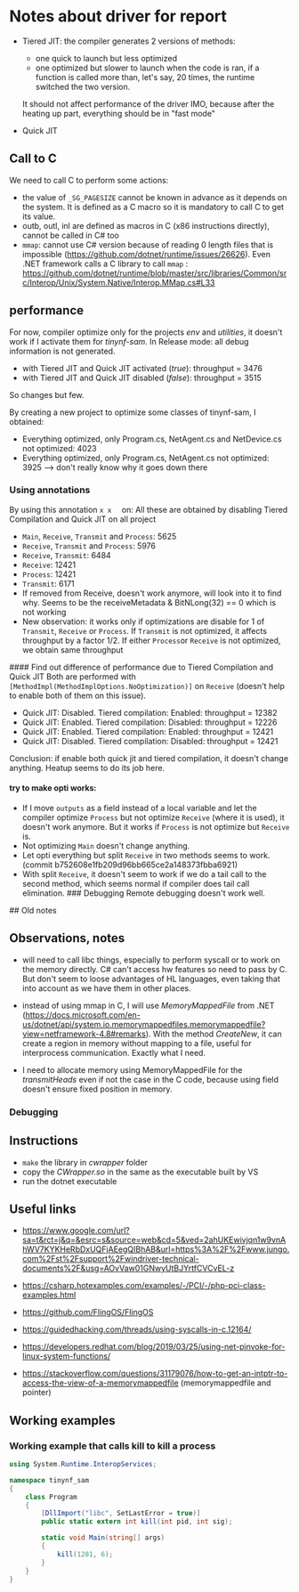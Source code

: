 # Notes about driver for report
- Tiered JIT: the compiler generates 2 versions of methods: 
    - one quick to launch but less optimized
    - one optimized but slower to launch
    when the code is ran, if a function is called more than, let's say, 20 times, the runtime switched the two version.

    It should not affect performance of the driver IMO, because after the heating up part, everything should be in "fast mode"

- Quick JIT

## Call to C
We need to call C to perform some actions:
- the value of ```_SG_PAGESIZE``` cannot be known in advance as it depends on the system. It is defined as a C macro so it is mandatory to call C to get its value.
- outb, outl, inl are defined as macros in C (x86 instructions directly), cannot be called in C# too
- ```mmap```: cannot use C# version because of reading 0 length files that is impossible (https://github.com/dotnet/runtime/issues/26626). Even .NET framework calls a C library to call ```mmap``` : https://github.com/dotnet/runtime/blob/master/src/libraries/Common/src/Interop/Unix/System.Native/Interop.MMap.cs#L33



## performance
For now, compiler optimize only for the projects *env* and *utilities*, it doesn't work if I activate them for *tinynf-sam*. In Release mode: all debug information is not generated.
- with Tiered JIT and Quick JIT activated (*true*): throughput = 3476
- with Tiered JIT and Quick JIT disabled (*false*): throughput = 3515

So changes but few.

By creating a new project to optimize some classes of tinynf-sam, I obtained:
- Everything optimized, only Program.cs, NetAgent.cs and NetDevice.cs not optimized: 4023
- Everything optimized, only Program.cs, NetAgent.cs not optimized: 3925 --> don't really know why it goes down there

### Using annotations
By using this annotation `x x  ` on:
All these are obtained by disabling Tiered Compilation and Quick JIT on all project
- `Main`, `Receive`, `Transmit` and `Process`: 5625
- `Receive`, `Transmit` and `Process`: 5976
- `Receive`, `Transmit`: 6484
- `Receive`: 12421
- `Process`: 12421
- `Transmit`: 6171
- If removed from Receive, doesn't work anymore, will look into it to find why. Seems to be the receiveMetadata & BitNLong(32) == 0 which is not working
- New observation: it works only if optimizations are disable for 1 of `Transmit`, `Receive` or `Process`. If `Transmit` is not optimized, it affects throughput by a factor 1/2. If either `Process`or `Receive` is not optimized, we obtain same throughput

#### Find out difference of performance due to Tiered Compilation and Quick JIT
Both are performed with `[MethodImpl(MethodImplOptions.NoOptimization)]` on `Receive` (doesn't help to enable both of them on this issue).
- Quick JIT: Disabled. Tiered compilation: Enabled: throughput = 12382
- Quick JIT: Enabled. Tiered compilation: Disabled: throughput = 12226
- Quick JIT: Enabled. Tiered compilation: Enabled: throughput = 12421
- Quick JIT: Disabled. Tiered compilation: Disabled: throughput = 12421

Conclusion: if enable both quick jit and tiered compilation, it doesn't change anything. Heatup seems to do its job here.

#### try to make opti works:
- If I move ```outputs``` as a field instead of a local variable and let the compiler optimize ```Process``` but not optimize ```Receive``` (where it is used), it doesn't work anymore. But it works if ```Process``` is not optimize but ```Receive``` is.
- Not optimizing ```Main``` doesn't change anything.
- Let opti everything but split ```Receive``` in two methods seems to work. (commit b752608e1fb209d96bb665ce2a148373fbba6921)
- With split ```Receive```, it doesn't seem to work if we do a tail call to the second method, which seems normal if compiler does tail call elimination.
### Debugging
Remote debugging doesn't work well.


## Old notes

## Observations, notes
- will need to call libc things, especially to perform syscall or to work on the memory directly. C# can't access hw features so need to pass by C. But don't seem to loose advantages of HL languages, even taking that into account as we have them in other places.

- instead of using mmap in C, I will use *MemoryMappedFile* from .NET (https://docs.microsoft.com/en-us/dotnet/api/system.io.memorymappedfiles.memorymappedfile?view=netframework-4.8#remarks). With the method *CreateNew*, it can create a region in memory without mapping to a file, useful for interprocess communication. Exactly what I need.

- I need to allocate memory using MemoryMappedFile for the *transmitHeads* even if not the case in the C code, because using field doesn't ensure fixed position in memory.

### Debugging

## Instructions
- ```make``` the library in *cwrapper* folder
- copy the *CWrapper.so* in the same as the executable built by VS
- run the dotnet executable

## Useful links
- https://www.google.com/url?sa=t&rct=j&q=&esrc=s&source=web&cd=5&ved=2ahUKEwivjqn1w9vnAhWV7KYKHeRbDxUQFjAEegQIBhAB&url=https%3A%2F%2Fwww.jungo.com%2Fst%2Fsupport%2Fwindriver-technical-documents%2F&usg=AOvVaw01GNwyUtBJYrtfCVCvEL-z

- https://csharp.hotexamples.com/examples/-/PCI/-/php-pci-class-examples.html

- https://github.com/FlingOS/FlingOS

- https://guidedhacking.com/threads/using-syscalls-in-c.12164/

- https://developers.redhat.com/blog/2019/03/25/using-net-pinvoke-for-linux-system-functions/

- https://stackoverflow.com/questions/31179076/how-to-get-an-intptr-to-access-the-view-of-a-memorymappedfile (memorymappedfile and pointer)

## Working examples
### Working example that calls kill to kill a process

```c#
using System.Runtime.InteropServices;

namespace tinynf_sam
{
    class Program
    {
        [DllImport("libc", SetLastError = true)]
        public static extern int kill(int pid, int sig);

        static void Main(string[] args)
        {
            kill(1281, 6);
        }
    }
}
```